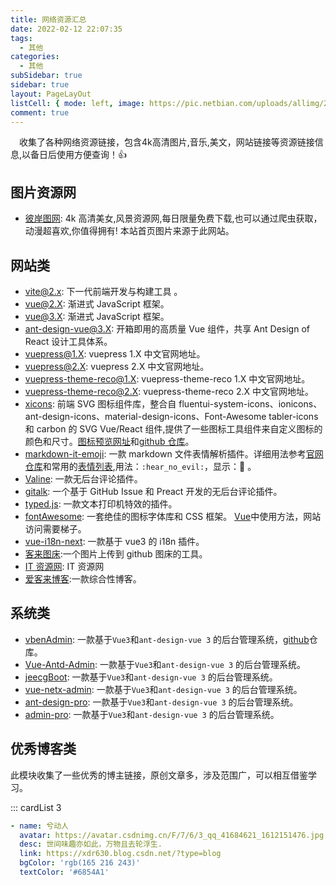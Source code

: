 ```yaml
---
title: 网络资源汇总
date: 2022-02-12 22:07:35
tags:
  - 其他
categories:
  - 其他
subSidebar: true
sidebar: true
layout: PageLayOut
listCell: { mode: left, image: https://pic.netbian.com/uploads/allimg/211120/005250-1637340770973a.jpg}
comment: true
---
```


&emsp;收集了各种网络资源链接，包含4k高清图片,音乐,美文，网站链接等资源链接信息,以备日后使用方便查询！👍

<!-- more -->

<Boxx/>

## 图片资源网

- [彼岸图网](https://pic.netbian.com/): 4k 高清美女,风景资源网,每日限量免费下载,也可以通过爬虫获取，动漫超喜欢,你值得拥有! 本站首页图片来源于此网站。

## 网站类

- [vite@2.x](https://vitejs.cn/): 下一代前端开发与构建工具 。
- [vue@2.X](https://cn.vuejs.org/index.html): 渐进式 JavaScript 框架。
- [vue@3.X](https://v3.cn.vuejs.org/): 渐进式 JavaScript 框架。
- [ant-design-vue@3.X](https://next.antdv.com/docs/vue/introduce-cn/): 开箱即用的高质量 Vue 组件，共享 Ant Design of React 设计工具体系。
- [vuepress@1.X](https://v1.vuepress.vuejs.org/zh/): vuepress 1.X 中文官网地址。
- [vuepress@2.X](https://v2.vuepress.vuejs.org/zh/): vuepress 2.X 中文官网地址。
- [vuepress-theme-reco@1.X](https://vuepress-theme-reco.recoluan.com/): vuepress-theme-reco 1.X 中文官网地址。
- [vuepress-theme-reco@2.X](http://v2.vuepress-reco.recoluan.com//): vuepress-theme-reco 2.X 中文官网地址。
- [xicons](https://www.xicons.org/#/zh-CN/): 前端 SVG 图标组件库，整合自 fluentui-system-icons、ionicons、ant-design-icons、material-design-icons、Font-Awesome tabler-icons 和 carbon 的 SVG Vue/React 组件,提供了一些图标工具组件来自定义图标的颜色和尺寸。[图标预览网址](https://www.xicons.org)和[github 仓库](https://github.com/07akioni/xicons/blob/main/README.zh-CN.md#%E5%AE%89%E8%A3%85)。
- [markdown-it-emoji](https://github.com/markdown-it/markdown-it-emoji): 一款 markdown 文件表情解析插件。详细用法参考[官网仓库](https://github.com/markdown-it/markdown-it-emoji)和常用的[表情列表](https://github.com/markdown-it/markdown-it-emoji/blob/master/lib/data/full.json),用法：`:hear_no_evil:`，显示：:hear_no_evil: 。
- [Valine](https://valine.js.org/quickstart.html): 一款无后台评论插件。
- [gitalk](https://github.com/gitalk/gitalk/blob/master/readme-cn.md): 一个基于 GitHub Issue 和 Preact 开发的无后台评论插件。
- [typed.js](https://mattboldt.com/demos/typed-js/): 一款文本打印机特效的插件。
- [fontAwesome](https://fontawesome.com/): 一套绝佳的图标字体库和 CSS 框架。 [Vue](https://fontawesome.com/docs/web/use-with/vue/)中使用方法，网站访问需要梯子。
- [vue-i18n-next](https://github.com/intlify/vue-i18n-next): 一款基于 vue3 的 i18n 插件。
- [客来图床](https://img.itclan.cn/#/help):一个图片上传到 github 图床的工具。
- [IT 资源网](https://itclan.cn/): IT 资源网
- [爱客来博客](https://coder.itclan.cn/):一款综合性博客。

## 系统类

- [vbenAdmin](https://vvbin.cn/next/#/login): 一款基于`Vue3`和`ant-design-vue 3` 的后台管理系统，[github](https://github.com/vbenjs/vue-vben-admin)仓库。
- [Vue-Antd-Admin](https://iczer.gitee.io/vue-antd-admin/#/login): 一款基于`Vue3`和`ant-design-vue 3` 的后台管理系统。
- [jeecgBoot](http://boot3.jeecg.com/login?redirect=/dashboard/analysis): 一款基于`Vue3`和`ant-design-vue 3` 的后台管理系统。
- [vue-netx-admin](https://lyt-top.gitee.io/vue-next-admin-preview/#/login): 一款基于`Vue3`和`ant-design-vue 3` 的后台管理系统。
- [ant-design-pro](https://preview.pro.antdv.com/dashboard/workplace): 一款基于`Vue3`和`ant-design-vue 3` 的后台管理系统。
- [admin-pro](https://admin.makeit.vip/start): 一款基于`Vue3`和`ant-design-vue 3` 的后台管理系统。

## 优秀博客类

此模块收集了一些优秀的博主链接，原创文章多，涉及范围广，可以相互借鉴学习。

::: cardList 3

```yaml
- name: 兮动人
  avatar: https://avatar.csdnimg.cn/F/7/6/3_qq_41684621_1612151476.jpg
  desc: 世间味趣亦如此，万物且去轮浮生.
  link: https://xdr630.blog.csdn.net/?type=blog
  bgColor: 'rgb(165 216 243)'
  textColor: '#6854A1'
```

<Reward/>
